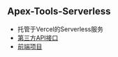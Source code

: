 ## Apex-Tools-Serverless
- 托管于Vercel的Serverless服务
- [第三方API接口](https://apexlegendsapi.com/)
- [前端项目](https://github.com/yuyinws/apex-tools-frontend)